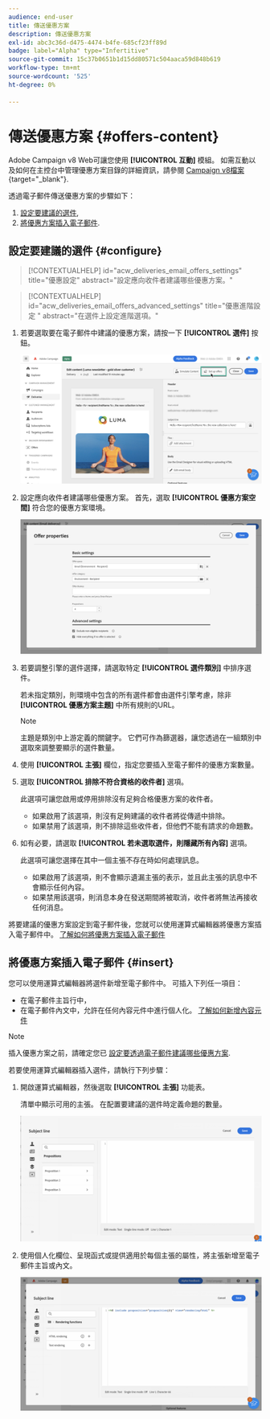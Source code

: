 ```yaml
---
audience: end-user
title: 傳送優惠方案
description: 傳送優惠方案
exl-id: abc3c36d-d475-4474-b4fe-685cf23ff89d
badge: label="Alpha" type="Infertitive"
source-git-commit: 15c37b0651b1d15dd80571c504aaca59d848b619
workflow-type: tm+mt
source-wordcount: '525'
ht-degree: 0%

---
```



# 傳送優惠方案 {#offers-content}

Adobe Campaign v8 Web可讓您使用 **[!UICONTROL 互動]** 模組。 如需互動以及如何在主控台中管理優惠方案目錄的詳細資訊，請參閱 [Campaign v8檔案](https://experienceleague.adobe.com/docs/campaign/campaign-v8/offers/interaction.html){target="_blank"}.

透過電子郵件傳送優惠方案的步驟如下：

1. [設定要建議的選件](#configure),
1. [將優惠方案插入電子郵件](#insert).

## 設定要建議的選件 {#configure}

>[!CONTEXTUALHELP]
>id="acw_deliveries_email_offers_settings"
>title="優惠設定"
>abstract="設定應向收件者建議哪些優惠方案。"

>[!CONTEXTUALHELP]
>id="acw_deliveries_email_offers_advanced_settings"
>title="優惠進階設定 "
>abstract="在選件上設定進階選項。"

1. 若要選取要在電子郵件中建議的優惠方案，請按一下 **[!UICONTROL 選件]** 按鈕。

   ![](assets/setup-offers.png)

1. 設定應向收件者建議哪些優惠方案。 首先，選取 **[!UICONTROL 優惠方案空間]** 符合您的優惠方案環境。

   ![](assets/create-content-offers.png)

1. 若要調整引擎的選件選擇，請選取特定 **[!UICONTROL 選件類別]** 中排序選件。

   若未指定類別，則環境中包含的所有選件都會由選件引擎考慮，除非 **[!UICONTROL 優惠方案主題]** 中所有規則的URL。

   >[!NOTE]
   >
   >主題是類別中上游定義的關鍵字。 它們可作為篩選器，讓您透過在一組類別中選取來調整要顯示的選件數量。

1. 使用 **[!UICONTROL 主張]** 欄位，指定您要插入至電子郵件的優惠方案數量。

1. 選取 **[!UICONTROL 排除不符合資格的收件者]** 選項。

   此選項可讓您啟用或停用排除沒有足夠合格優惠方案的收件者。

   * 如果啟用了該選項，則沒有足夠建議的收件者將從傳遞中排除。
   * 如果禁用了該選項，則不排除這些收件者，但他們不能有請求的命題數。

1. 如有必要，請選取 **[!UICONTROL 若未選取選件，則隱藏所有內容]** 選項。

   此選項可讓您選擇在其中一個主張不存在時如何處理訊息。

   * 如果啟用了該選項，則不會顯示遺漏主張的表示，並且此主張的訊息中不會顯示任何內容。
   * 如果禁用該選項，則消息本身在發送期間將被取消，收件者將無法再接收任何消息。

將要建議的優惠方案設定到電子郵件後，您就可以使用運算式編輯器將優惠方案插入電子郵件中。 [了解如何將優惠方案插入電子郵件](#insert)

## 將優惠方案插入電子郵件 {#insert}

您可以使用運算式編輯器將選件新增至電子郵件中。 可插入下列任一項目：

* 在電子郵件主旨行中，
* 在電子郵件內文中，允許在任何內容元件中進行個人化。 [了解如何新增內容元件](content-components.md)

>[!NOTE]
>
>插入優惠方案之前，請確定您已 [設定要透過電子郵件建議哪些優惠方案](#configure).

若要使用運算式編輯器插入選件，請執行下列步驟：

1. 開啟運算式編輯器，然後選取 **[!UICONTROL 主張]** 功能表。

   清單中顯示可用的主張。 在配置要建議的選件時定義命題的數量。

   ![](assets/offer-insertion.png)

1. 使用個人化欄位、呈現函式或提供適用於每個主張的屬性，將主張新增至電子郵件主旨或內文。

   ![](assets/offer-inserted.png)
